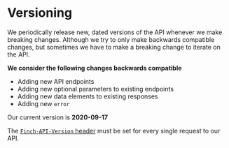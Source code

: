 # Versioning

We periodically release new, dated versions of the API whenever we make breaking changes. Although we try to only make backwards compatible changes, but sometimes we have to make a breaking change to iterate on the API.

**We consider the following changes backwards compatible**
- Adding new API endpoints
- Adding new optional parameters to existing endpoints
- Adding new data elements to existing responses
- Adding new `error`

Our current version is **2020-09-17**

The [`Finch-API-Version` header](5-Headers.md) must be set for every single request to our API.